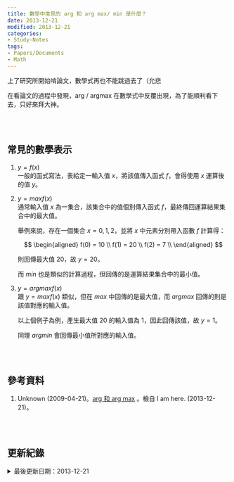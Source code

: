 ```yaml
---
title: 數學中常見的 arg 和 arg max/ min 是什麼？
date: 2013-12-21
modified: 2013-12-21
categories:
- Study-Notes
tags:
- Papers/Documents
- Math
--- 
```


上了研究所開始啃論文，數學式再也不能跳過去了（允悲
  
在看論文的過程中發現，arg / argmax 在數學式中反覆出現，為了能順利看下去，只好來拜大神。
<!--more-->
<br><br> 

## 常見的數學表示

1. $y = f(x)$  
    一般的函式寫法，表給定一輸入值 $x$，將該值傳入函式 $f$，會得使用 $x$ 運算後的值 $y$。
    
2. $y = max f(x)$  
    通常輸入值 $x$ 為一集合，該集合中的值個別傳入函式 $f$，最終傳回運算結果集合中的最大值。
    
    舉例來說，存在一個集合 $x={0,1,2}$，並將 $x$ 中元素分別帶入函數 $f$ 計算得：
      
    $$
    \begin{aligned}		
        f(0) = 10 \\
        f(1) = 20 \\
        f(2) = 7 \\
    \end{aligned}
    $$

    則回傳最大值 20，故 $y=20$。
    
    而 $min$ 也是類似的計算過程，但回傳的是運算結果集合中的最小值。

3. $y = arg max f(x)$  
    跟 $y = max f(x)$ 類似，但在 $max$ 中回傳的是最大值，而 $arg max$ 回傳的則是該值對應的輸入值。
    
    以上個例子為例，產生最大值 20 的輸入值為 1，因此回傳該值，故 $y=1$。

    同理 $arg min$ 會回傳最小值所對應的輸入值。


<br><br> 

## 參考資料 
1. Unknown (2009-04-21)。[arg 和 arg max](https://kevingo75.blogspot.com/2009/04/arg-arg-max.html) 。檢自 I am here. (2013-12-21)。

<br><br> 

## 更新紀錄
<details>
  <summary>最後更新日期：2013-12-21</summary>
  <ul class="timestamp">
    　<li>2013-12-21 發布</li>
    　<li>2013-12-21 完稿</li>
  </ul>
</details>